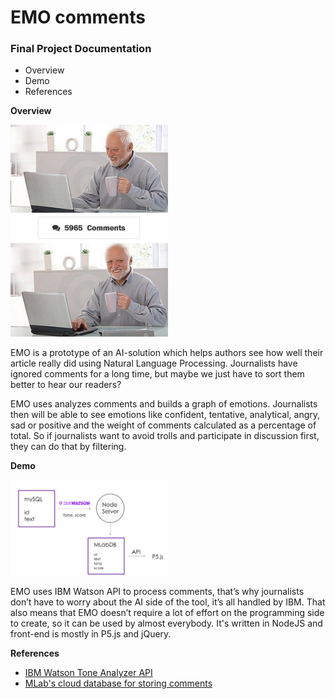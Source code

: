 # EMO comments

### Final Project Documentation
* Overview
* Demo
* References

**Overview**

<img src="/images/dude.png" width="50%">

EMO is a prototype of an AI-solution which helps authors see how well their article really did using Natural Language Processing. Journalists have ignored comments for a long time, but maybe we just have to sort them better to hear our readers?

EMO uses analyzes comments and builds a graph of emotions. Journalists then will be able to see emotions like confident, tentative, analytical, angry, sad or positive and the weight of comments calculated as a percentage of total. So if journalists want to avoid trolls and participate in discussion first, they can do that by filtering.

**Demo**

<img src="/images/scheme.png" width="50%">

EMO uses IBM Watson API to process comments, that’s why journalists don’t have to worry about the AI side of the tool, it’s all handled by IBM. That also means that EMO doesn’t require a lot of effort on the programming side to create, so it can be used by almost everybody. It's written in NodeJS and front-end is mostly in P5.js and jQuery.


**References**

* [IBM Watson Tone Analyzer API](https://www.ibm.com/watson/developercloud/tone-analyzer/api/v3/#post-tone)
* [MLab's cloud database for storing comments](https://www.mlab.com) 
